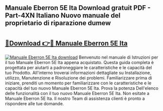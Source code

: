 ## Manuale Eberron 5E Ita Download gratuit PDF - Part-4XN Italiano Nuovo manuale del proprietario di riparazione dumew

# <h2><a href="http://df99our.blite.top/?on=Manuale+Eberron+5E+Ita">🔗Download 👉🔴 Manuale Eberron 5E Ita</a></h2>

[![Manuale Eberron 5E Ita download](https://i.imgur.com/lujVjoI.png)](http://df99our.blite.top/?on=Manuale+Eberron+5E+Ita)
Benvenuto nel manuale di Istruzioni per il tuo Manuale Eberron 5E Ita appena acquistato. Questa guida completa è progettata per aiutarti a padroneggiare le caratteristiche e le capacità del tuo Prodotto. All'interno troverai informazioni dettagliate su Installazione, utilizzo, Manutenzione e Risoluzione dei problemi. Familiarizzare prima di iniziare, prenditi un momento per familiarizzare con le caratteristiche e le capacità del tuo nuovo Manuale Eberron 5E Ita. Prova la potenza Dell'elenco delle funzionalità con il tuo nuovo Manuale Eberron 5E Ita. Non esitate a Manuale Eberron 5E Ita. Il nostro Team di assistenza clienti è pronto a rispondere alle tue domande.
